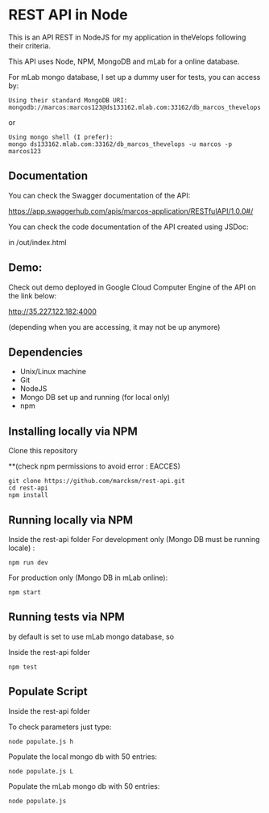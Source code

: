 
# REST API in Node
This is an API REST in NodeJS for my application in theVelops following their criteria.

This API uses Node, NPM, MongoDB and mLab for a online database.

For mLab mongo database, I set up a dummy user for tests, you can access by:

```
Using their standard MongoDB URI:
mongodb://marcos:marcos123@ds133162.mlab.com:33162/db_marcos_thevelops
```
or
```
Using mongo shell (I prefer):
mongo ds133162.mlab.com:33162/db_marcos_thevelops -u marcos -p marcos123
```
## Documentation
You can check the Swagger documentation of the API:
 
https://app.swaggerhub.com/apis/marcos-application/RESTfulAPI/1.0.0#/

You can check the code documentation of the API created using JSDoc:

in /out/index.html

## Demo:

Check out demo deployed in Google Cloud Computer Engine of the API on the link below:

http://35.227.122.182:4000

(depending when you are accessing, it may not be up anymore)


## Dependencies

* Unix/Linux machine
* Git
* NodeJS
* Mongo DB set up and running (for local only)
* npm

## Installing locally via NPM

Clone this repository

**(check npm permissions to avoid error : EACCES)
```
git clone https://github.com/marcksm/rest-api.git
cd rest-api
npm install
```
## Running locally via NPM

Inside the rest-api folder
For development only (Mongo DB must be running locale) :
```
npm run dev
```
For production only (Mongo DB in mLab online):
```
npm start
```
## Running tests via NPM

by default is set to use mLab mongo database, so 

Inside the rest-api folder
```
npm test
```

## Populate Script

Inside the rest-api folder

To check parameters just type:

```
node populate.js h
```
Populate the local mongo db with 50 entries:

```
node populate.js L
```

Populate the mLab mongo db with 50 entries:

```
node populate.js 
```
